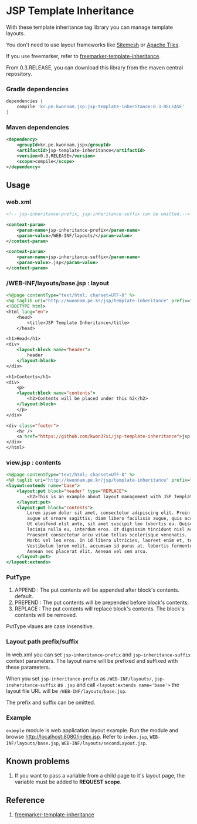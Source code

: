 # JSP Template Inheritance

With these template inheritance tag library you can manage template layouts.

You don't need to use layout frameworks like [Sitemesh](http://wiki.sitemesh.org/display/sitemesh/Home) or
[Apache Tiles](http://tiles.apache.org/).

If you use freemarker, refer to [freemarker-template-inheritance](https://github.com/kwon37xi/freemarker-template-inheritance).

From 0.3.RELEASE, you can download this library from the maven central repository.

### Gradle dependencies

```groovy
dependencies {
    compile 'kr.pe.kwonnam.jsp:jsp-template-inheritance:0.3.RELEASE'
}
```

### Maven dependencies

```xml
<dependency>
    <groupId>kr.pe.kwonnam.jsp</groupId>
    <artifactId>jsp-template-inheritance</artifactId>
    <version>0.3.RELEASE</version>
    <scope>compile</scope>
</dependency>
```

## Usage
### web.xml
```xml
<!-- jsp-inheritance-prefix, jsp-inheritance-suffix can be omitted.-->

<context-param>
    <param-name>jsp-inheritance-prefix</param-name>
    <param-value>/WEB-INF/layouts/</param-value>
</context-param>

<context-param>
    <param-name>jsp-inheritance-suffix</param-name>
    <param-value>.jsp</param-value>
</context-param>
```

### /WEB-INF/layouts/base.jsp : layout

```jsp
<%@page contentType="text/html; charset=UTF-8" %>
<%@ taglib uri="http://kwonnam.pe.kr/jsp/template-inheritance" prefix="layout"%>
<!DOCTYPE html>
<html lang="en">
    <head>
        <title>JSP Template Inheritance</title>
    </head>

<h1>Head</h1>
<div>
    <layout:block name="header">
        header
    </layout:block>
</div>

<h1>Contents</h1>
<div>
    <p>
    <layout:block name="contents">
        <h2>Contents will be placed under this h2</h2>
    </layout:block>
    </p>
</div>

<div class="footer">
    <hr />
    <a href="https://github.com/kwon37xi/jsp-template-inheritance">jsp template inheritance example</a>
</div>
</html>
```

### view.jsp : contents

```jsp
<%@page contentType="text/html; charset=UTF-8" %>
<%@ taglib uri="http://kwonnam.pe.kr/jsp/template-inheritance" prefix="layout"%>
<layout:extends name="base">
    <layout:put block="header" type="REPLACE">
        <h2>This is an example about layout management with JSP Template Inheritance</h2>
    </layout:put>
    <layout:put block="contents">
        Lorem ipsum dolor sit amet, consectetur adipiscing elit. Proin porta,
        augue ut ornare sagittis, diam libero facilisis augue, quis accumsan enim velit a mauris.
        Ut eleifend elit ante, sit amet suscipit leo lobortis eu. Quisque vitae lorem feugiat,
        lacinia nulla eu, interdum eros. Ut dignissim tincidunt nisl ac iaculis.
        Praesent consectetur arcu vitae tellus scelerisque venenatis.
        Morbi vel leo eros. In id libero ultricies, laoreet enim et, tempor magna.
        Vestibulum lorem velit, accumsan id purus at, lobortis fermentum diam.
        Aenean nec placerat elit. Aenean vel sem arcu.
    </layout:put>
</layout:extends>
```
### PutType
1. APPEND : The put contents will be appended after block's contents. default.
1. PREPEND : The put contents will be prepended before block's contents.
1. REPLACE : The put contents will replace block's contents. The block's contents will be removed.

PutType vlaues are case insensitive.

### Layout path prefix/suffix

In web.xml you can set `jsp-inheritance-prefix` and `jsp-inheritance-suffix` context parameters.
The layout name will be prefixed and suffixed with these parameters.

When you set `jsp-inheritance-prefix` as `/WEB-INF/layouts/`, `jsp-ineheritance-suffix` as
`.jsp` and call `<layout:extends name='base'>` the layout file URL will be `/WEB-INF/layouts/base.jsp`.

The prefix and suffix can be omitted.

### Example
`example` module is web application layout example. Run the module and browse <http://localhost:8080/index.jsp>.
Refer to `index.jsp`, `WEB-INF/layouts/base.jsp`, `WEB-INF/layouts/secondLayout.jsp`.

## Known problems

1. If you want to pass a variable from a child page to it's layout page, the variable must be added to **REQUEST scope**.

## Reference

1. [freemarker-template-inheritance](https://github.com/kwon37xi/freemarker-template-inheritance)